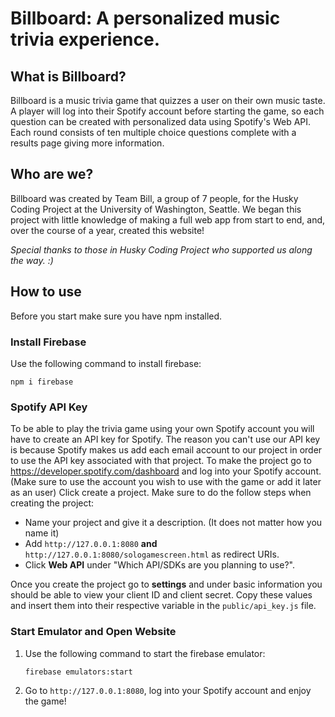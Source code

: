 # Billboard: A personalized music trivia experience.

## What is Billboard?
Billboard is a music trivia game that quizzes a user on their own music taste. A player will log into their Spotify account before starting the game, so each question can be created with personalized data using Spotify's Web API. Each round consists of ten multiple choice questions complete with a results page giving more information.

## Who are we?
Billboard was created by Team Bill, a group of 7 people, for the Husky Coding Project at the University of Washington, Seattle. We began this project with little knowledge of making a full web app from start to end, and, over the course of a year, created this website!

*Special thanks to those in Husky Coding Project who supported us along the way. :)*

## How to use
Before you start make sure you have npm installed.

### Install Firebase
Use the following command to install firebase:

```npm i firebase```

### Spotify API Key
To be able to play the trivia game using your own Spotify account you will have to create an API key for Spotify. The reason you can't use our API key is because Spotify makes us add each email account to our project in order to use the API key associated with that project. To make the project go to https://developer.spotify.com/dashboard and log into your Spotify account. (Make sure to use the account you wish to use with the game or add it later as an user) Click create a project. Make sure to do the follow steps when creating the project:
    
- Name your project and give it a description. (It does not matter how you name it)
- Add `http://127.0.0.1:8080` **and** `http://127.0.0.1:8080/sologamescreen.html` as redirect URIs.
- Click **Web API** under "Which API/SDKs are you planning to use?".

Once you create the project go to **settings** and under basic information you should be able to view your client ID and client secret. Copy these values and insert them into their respective variable in the `public/api_key.js` file.

### Start Emulator and Open Website
1. Use the following command to start the firebase emulator:

    ```firebase emulators:start```

2. Go to `http://127.0.0.1:8080`, log into your Spotify account and enjoy the game!